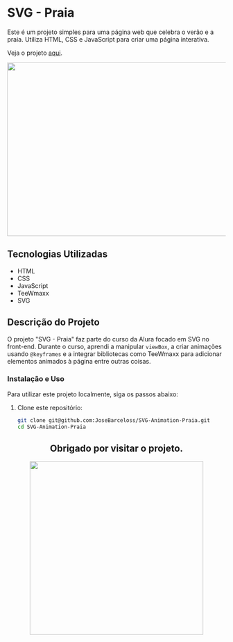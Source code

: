 # SVG - Praia 

Este é um projeto simples para uma página web que celebra o verão e a praia. Utiliza HTML, CSS e JavaScript para criar uma página interativa.

 Veja o projeto [aqui](https://josebarceloss.github.io/SVG-Animation-Praia/).

<div align="center">
  <img src="https://i.pinimg.com/originals/37/d8/0e/37d80ee89ac7f038bc793680b0d5d4f4.gif" style="width: 1000px; height: 400px;">
</div>

## Tecnologias Utilizadas

- HTML
- CSS
- JavaScript
- TeeWmaxx
- SVG

## Descrição do Projeto

O projeto "SVG - Praia" faz parte do curso da Alura focado em SVG no front-end. Durante o curso, aprendi a manipular `viewBox`, a criar animações usando `@keyframes` e a integrar bibliotecas como TeeWmaxx para adicionar elementos animados à página entre outras coisas.

### Instalação e Uso

Para utilizar este projeto localmente, siga os passos abaixo:

1. Clone este repositório:

   ```bash
   git clone git@github.com:JoseBarceloss/SVG-Animation-Praia.git
   cd SVG-Animation-Praia

<div align="center">
    <h2> Obrigado por visitar o projeto. </h2>
  <img src="https://i.pinimg.com/originals/24/8f/fb/248ffbc2344b59d4480412fe75749512.gif" style="width: 400px; height: auto;">
</div>
